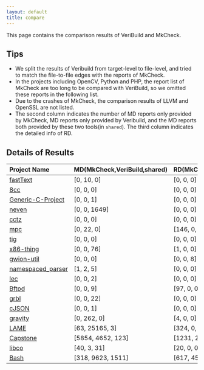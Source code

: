```yaml
---
layout: default
title: compare
---
```


This page contains the comparison results of VeriBuild and MkCheck.

## Tips

- We split the results of Veribuild from target-level to file-level, and tried to match the file-to-file edges with the reports of MkCheck.
- In the projects including OpenCV, Python and PHP, the report list of MkCheck are too long to  be compared with VeriBuild, so we omitted these reports in the following list.
- Due to the crashes of MkCheck, the comparison results of LLVM and OpenSSL are not listed.
- The second column indicates the number of MD reports only provided by MkCheck, MD reports only provided by Veribuild, and the MD reports both provided by these two tools(in `shared`). The third column indicates the detailed info of RD.

## Details of Results

| Project Name | MD(MkCheck,VeriBuild,shared) | RD(MkCheck,VeriBuild,shared) |
| :----------- | :---------- | :--------------- |
| [fastText](compare/fastText.json) | [0, 10, 0] | [0, 0, 0] |
| [8cc](compare/8cc.json) | [0, 0, 0] | [0, 0, 0]|
| [Generic-C-Project](compare/Generic-C-Project.json) | [0, 0, 1] | [0, 0, 0] |
| [neven](compare/neven.json) | [0, 0, 1649] | [0, 0, 0] |
| [cctz](compare/cctz.json) | [0, 0, 0] | [0, 0, 0] |
| [mpc](compare/mpc.json) | [0, 22, 0] | [146, 0, 0] |
| [tig](compare/tig.json) | [0, 0, 0] | [0, 0, 0]|
| [x86-thing](compare/x86-thing.json) | [0, 0, 76] | [1, 0, 0] |
| [gwion-util](compare/gwion-util.json) | [0, 0, 0] | [0, 0, 8] |
| [namespaced_parser](compare/namespaced_parser.json) | [1, 2, 5] | [0, 0, 0] |
| [lec](compare/lec.json) | [0, 0, 2] | [0, 0, 0] |
| [Bftpd](compare/bftpd.json) | [0, 0, 9] | [97, 0, 0] |
| [grbl](compare/grbl.json) | [0, 0, 22] | [0, 0, 0] |
| [cJSON](compare/cJSON.json) | [0, 0, 1] | [0, 0, 0] |
| [gravity](compare/gravity.json) | [0, 262, 0] | [4, 0, 0] |
| [LAME](compare/lame-3.100.json) | [63, 25165, 3] | [324, 0, 0] |
| [Capstone](compare/capstone.json) | [5854, 4652, 123] | [1231, 207, 0] |
| [libco](compare/libco.json) | [40, 3, 31] | [20, 0, 0] |
| [Bash](compare/bash-5.0.json) | [318, 9623, 1511] | [617, 45, 0]|
